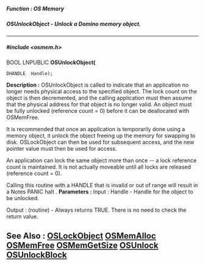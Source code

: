 ##### Function : OS Memory
##### OSUnlockObject - Unlock a Domino memory object.
---
##### #include <osmem.h>
BOOL LNPUBLIC **OSUnlockObject(**

	DHANDLE  Handle);
**Description :**
OSUnlockObject is called to indicate that an application no longer needs 
physical access to the specified object.  The lock count on the object is then 
decremented, and the calling application must then assume that the physical 
address for that object is no longer valid.  An object must be fully unlocked 
(reference count = 0) before it can be deallocated with OSMemFree.

It is recommended that once an application is temporarily done using a memory 
object, it unlock the object freeing up the memory for swapping to disk. 
OSLockObject can then be used for subsequent access, and the new pointer value 
must then be used for access.

An application can lock the same object more than once -- a lock reference 
count is maintained.  It is not actually moveable until all locks are released 
(reference count = 0).

Calling this routine with a HANDLE that is invalid or out of range will result 
in a Notes PANIC halt .
**Parameters :**
Input :
Handle  -  Handle for the  object to be unlocked.

Output :
(routine)  -   Always returns TRUE.  There is no need to check the return value.


**See Also :**
[OSLockObject](D:/md_files/OSLockObject.md)
[OSMemAlloc](D:/md_files/OSMemAlloc.md)
[OSMemFree](D:/md_files/OSMemFree.md)
[OSMemGetSize](D:/md_files/OSMemGetSize.md)
[OSUnlock](D:/md_files/OSUnlock.md)
[OSUnlockBlock](D:/md_files/OSUnlockBlock.md)
---
